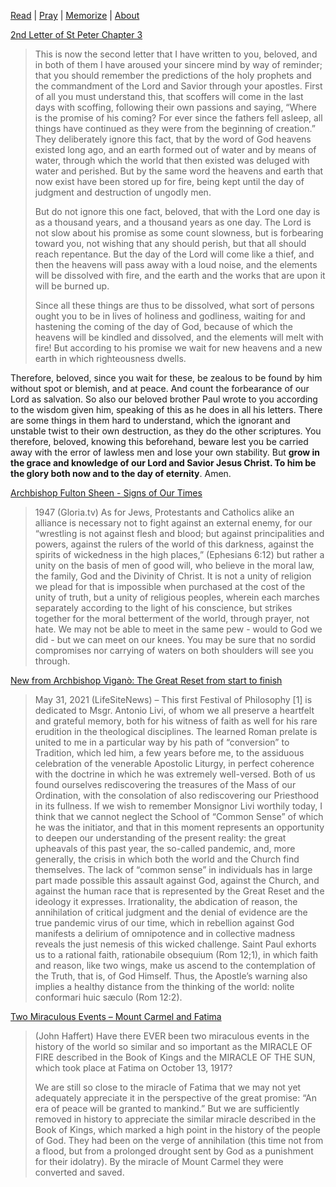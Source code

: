 [Read](books.md) | 
[Pray](prayers.md) | 
[Memorize](memorize.md) |
[About](mission.md)

[2nd Letter of St Peter Chapter 3]()  
>This is now the second letter that I have written to you, beloved, and in both of them I have aroused your sincere mind by way of reminder; that you should remember the predictions of the holy prophets and the commandment of the Lord and Savior through your apostles. First of all you must understand this, that scoffers will come in the last days with scoffing, following their own passions and saying, “Where is the promise of his coming? For ever since the fathers fell asleep, all things have continued as they were from the beginning of creation.” They deliberately ignore this fact, that by the word of God heavens existed long ago, and an earth formed out of water and by means of water, through which the world that then existed was deluged with water and perished. But by the same word the heavens and earth that now exist have been stored up for fire, being kept until the day of judgment and destruction of ungodly men.
>
>But do not ignore this one fact, beloved, that with the Lord one day is as a thousand years, and a thousand years as one day. The Lord is not slow about his promise as some count slowness, but is forbearing toward you, not wishing that any should perish, but that all should reach repentance. But the day of the Lord will come like a thief, and then the heavens will pass away with a loud noise, and the elements will be dissolved with fire, and the earth and the works that are upon it will be burned up.
>
>Since all these things are thus to be dissolved, what sort of persons ought you to be in lives of holiness and godliness, waiting for and hastening the coming of the day of God, because of which the heavens will be kindled and dissolved, and the elements will melt with fire! But according to his promise we wait for new heavens and a new earth in which righteousness dwells.
>
Therefore, beloved, since you wait for these, be zealous to be found by him without spot or blemish, and at peace. And count the forbearance of our Lord as salvation. So also our beloved brother Paul wrote to you according to the wisdom given him, speaking of this as he does in all his letters. There are some things in them hard to understand, which the ignorant and unstable twist to their own destruction, as they do the other scriptures. You therefore, beloved, knowing this beforehand, beware lest you be carried away with the error of lawless men and lose your own stability. But **grow in the grace and knowledge of our Lord and Savior Jesus Christ. To him be the glory both now and to the day of eternity**. Amen.

[Archbishop Fulton Sheen - Signs of Our Times](https://gloria.tv/post/8apV1vmiq9kEBvpUHBc7hzDg7)  
>1947 (Gloria.tv) As for Jews, Protestants and Catholics alike an alliance is necessary not to fight against an external enemy, for our “wrestling is not against flesh and blood; but against principalities and powers, against the rulers of the world of this darkness, against the spirits of wickedness in the high places,” (Ephesians 6:12) but rather a unity on the basis of men of good will, who believe in the moral law, the family, God and the Divinity of Christ. It is not a unity of religion we plead for that is impossible when purchased at the cost of the unity of truth, but a unity of religious peoples, wherein each marches separately according to the light of his conscience, but strikes together for the moral betterment of the world, through prayer, not hate. We may not be able to meet in the same pew - would to God we did - but we can meet on our knees. You may be sure that no sordid compromises nor carrying of waters on both shoulders will see you through.  

[New from Archbishop Viganò: The Great Reset from start to finish](https://www.lifesitenews.com/opinion/new-from-archbishop-vigano-the-great-reset-from-start-to-finish)  
>May 31, 2021 (LifeSiteNews) – This first Festival of Philosophy [1] is dedicated to Msgr. Antonio Livi, of whom we all preserve a heartfelt and grateful memory, both for his witness of faith as well for his rare erudition in the theological disciplines. The learned Roman prelate is united to me in a particular way by his path of “conversion” to Tradition, which led him, a few years before me, to the assiduous celebration of the venerable Apostolic Liturgy, in perfect coherence with the doctrine in which he was extremely well-versed. Both of us found ourselves rediscovering the treasures of the Mass of our Ordination, with the consolation of also rediscovering our Priesthood in its fullness. If we wish to remember Monsignor Livi worthily today, I think that we cannot neglect the School of “Common Sense” of which he was the initiator, and that in this moment represents an opportunity to deepen our understanding of the present reality: the great upheavals of this past year, the so-called pandemic, and, more generally, the crisis in which both the world and the Church find themselves. The lack of “common sense” in individuals has in large part made possible this assault against God, against the Church, and against the human race that is represented by the Great Reset and the ideology it expresses. Irrationality, the abdication of reason, the annihilation of critical judgment and the denial of evidence are the true pandemic virus of our time, which in rebellion against God manifests a delirium of omnipotence and in collective madness reveals the just nemesis of this wicked challenge. Saint Paul exhorts us to a rational faith, rationabile obsequium (Rom 12;1), in which faith and reason, like two wings, make us ascend to the contemplation of the Truth, that is, of God Himself. Thus, the Apostle’s warning also implies a healthy distance from the thinking of the world: nolite conformari huic sæculo (Rom 12:2).  

[Two Miraculous Events – Mount Carmel and Fatima](https://www.bluearmy.com/two-miraculous-events-mount-carmel-and-fatima-and-the-rain-of-graces/)  
>(John Haffert) Have there EVER been two miraculous events in the history of the world so similar and so important as the MIRACLE OF FIRE described in the Book of Kings and the MIRACLE OF THE SUN, which took place at Fatima on October 13, 1917?  
>
>We are still so close to the miracle of Fatima that we may not yet adequately appreciate it in the perspective of the great promise: “An era of peace will be granted to mankind.” But we are sufficiently removed in history to appreciate the similar miracle described in the Book of Kings, which marked a high point in the history of the people of God. They had been on the verge of annihilation (this time not from a flood, but from a prolonged drought sent by God as a punishment for their idolatry). By the miracle of Mount Carmel they were converted and saved.  
